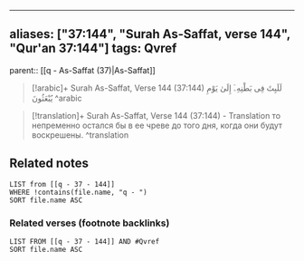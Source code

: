 
---
aliases: ["37:144", "Surah As-Saffat, verse 144", "Qur'an 37:144"]
tags: Qvref
---

parent:: [[q - As-Saffat (37)|As-Saffat]]

> [!arabic]+ Surah As-Saffat, Verse 144 (37:144)
> <span class="quran-arabic">لَلَبِثَ فِى بَطْنِهِۦٓ إِلَىٰ يَوْمِ يُبْعَثُونَ</span>
^arabic

> [!translation]+ Surah As-Saffat, Verse 144 (37:144) - Translation
> то непременно остался бы в ее чреве до того дня, когда они будут воскрешены.
^translation



## Related notes
```dataview
LIST from [[q - 37 - 144]]
WHERE !contains(file.name, "q - ")
SORT file.name ASC
```

### Related verses (footnote backlinks)
```dataview
LIST FROM [[q - 37 - 144]] AND #Qvref
SORT file.name ASC
```

